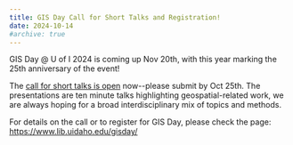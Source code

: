 ```yaml
---
title: GIS Day Call for Short Talks and Registration!
date: 2024-10-14
#archive: true
---
```


GIS Day @ U of I 2024 is coming up Nov 20th, with this year marking the 25th anniversary of the event!

The [call for short talks is open](https://uidaho.co1.qualtrics.com/jfe/form/SV_25FghGKR4L7yULA) now--please submit by Oct 25th. The presentations are ten minute talks highlighting geospatial-related work, we are always hoping for a broad interdisciplinary mix of topics and methods.
 
For details on the call or to register for GIS Day, please check the page:
<https://www.lib.uidaho.edu/gisday/>
